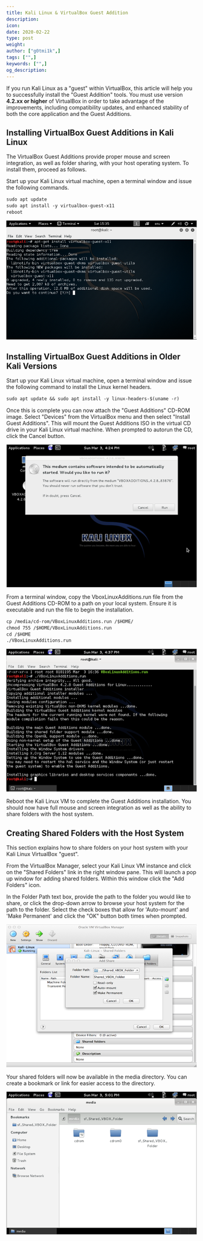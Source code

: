 ```yaml
---
title: Kali Linux & VirtualBox Guest Addition
description:
icon:
date: 2020-02-22
type: post
weight:
author: ["g0tmi1k",]
tags: ["",]
keywords: ["",]
og_description:
---
```


If you run Kali Linux as a "guest" within VirtualBox, this article will help you to successfully install the "Guest Addition" tools.
You must use version **4.2.xx or higher** of VirtualBox in order to take advantage of the improvements, including compatibility updates, and enhanced stability of both the core application and the Guest Additions.

## Installing VirtualBox Guest Additions in Kali Linux

The VirtualBox Guest Additions provide proper mouse and screen integration, as well as folder sharing, with your host operating system. To install them, proceed as follows.

Start up your Kali Linux virtual machine, open a terminal window and issue the following commands.

```markdown
sudo apt update
sudo apt install -y virtualbox-guest-x11
reboot
```

![virtualbox-tools](virtualbox-tools.png)

## Installing VirtualBox Guest Additions in Older Kali Versions

Start up your Kali Linux virtual machine, open a terminal window and issue the following command to install the Linux kernel headers.

```markdown
sudo apt update && sudo apt install -y linux-headers-$(uname -r)
```

Once this is complete you can now attach the "Guest Additions" CD-ROM image. Select "Devices" from the VirtualBox menu and then select "Install Guest Additions". This will mount the Guest Additions ISO in the virtual CD drive in your Kali Linux virtual machine. When prompted to autorun the CD, click the Cancel button.

![VirtualBox-Cancel-Auto-Run](Figure-17-Cancel-Auto-Run.png)

From a terminal window, copy the VboxLinuxAdditions.run file from the Guest Additions CD-ROM to a path on your local system. Ensure it is executable and run the file to begin the installation.

```markdown
cp /media/cd-rom/VBoxLinuxAdditions.run /$HOME/
chmod 755 /$HOME/VBoxLinuxAdditions.run
cd /$HOME
./VBoxLinuxAdditions.run
```

![VirtualBox-VBox-Additions-Install](Figure-19-VBox-Additions-Install.png)

Reboot the Kali Linux VM to complete the Guest Additions installation. You should now have full mouse and screen integration as well as the ability to share folders with the host system.

## Creating Shared Folders with the Host System

This section explains how to share folders on your host system with your Kali Linux VirtualBox "guest".

From the VirtualBox Manager, select your Kali Linux VM instance and click on the "Shared Folders" link in the right window pane. This will launch a pop up window for adding shared folders. Within this window click the "Add Folders" icon.

In the Folder Path text box, provide the path to the folder you would like to share, or click the drop-down arrow to browse your host system for the path to the folder. Select the check boxes that allow for 'Auto-mount' and 'Make Permanent' and click the "OK" button both times when prompted.

![Figure-20-Shared-folder-config](Figure-20-Shared-folder-config.png)

Your shared folders will now be available in the media directory. You can create a bookmark or link for easier access to the directory.

![VirtualBox-Shared-folder-in-Kali](Figure-21-Shared-folder-in-Kali.png)
